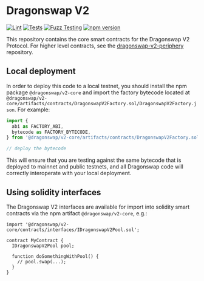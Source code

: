 # Dragonswap V2

[![Lint](https://github.com/dragonswap-app/v2-core/actions/workflows/lint.yml/badge.svg)](https://github.com/dragonswap-app/v2-core/actions/workflows/lint.yml)
[![Tests](https://github.com/dragonswap-app/v2-core/actions/workflows/tests.yml/badge.svg)](https://github.com/dragonswap-app/v2-core/actions/workflows/tests.yml)
[![Fuzz Testing](https://github.com/dragonswap-app/v2-core/actions/workflows/fuzz-testing.yml/badge.svg)](https://github.com/dragonswap-app/v2-core/actions/workflows/fuzz-testing.yml)
[![npm version](https://img.shields.io/npm/v/@dragonswap/v2-core/latest.svg)](https://www.npmjs.com/package/@dragonswap/v2-core/v/latest)

This repository contains the core smart contracts for the Dragonswap V2 Protocol.
For higher level contracts, see the [dragonswap-v2-periphery](https://github.com/dragonswap-app/v2-periphery)
repository.

## Local deployment

In order to deploy this code to a local testnet, you should install the npm package
`@dragonswap/v2-core`
and import the factory bytecode located at
`@dragonswap/v2-core/artifacts/contracts/DragonswapV2Factory.sol/DragonswapV2Factory.json`.
For example:

```typescript
import {
  abi as FACTORY_ABI,
  bytecode as FACTORY_BYTECODE,
} from '@dragonswap/v2-core/artifacts/contracts/DragonswapV2Factory.sol/DragonswapV2Factory.json'

// deploy the bytecode
```

This will ensure that you are testing against the same bytecode that is deployed to
mainnet and public testnets, and all Dragonswap code will correctly interoperate with
your local deployment.

## Using solidity interfaces

The Dragonswap V2 interfaces are available for import into solidity smart contracts
via the npm artifact `@dragonswap/v2-core`, e.g.:

```solidity
import '@dragonswap/v2-core/contracts/interfaces/IDragonswapV2Pool.sol';

contract MyContract {
  IDragonswapV2Pool pool;

  function doSomethingWithPool() {
    // pool.swap(...);
  }
}

```
